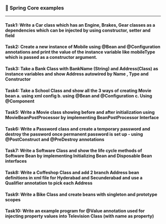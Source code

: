 ### :camel: Spring Core examples
---

#### Task1: Write a Car class which has an Engine, Brakes, Gear classes as a dependencies which can be injected by using constructor, setter and field

#### Task2: Create a new instance of Mobile using @Bean and @Configuration annotations and print the value of the instance variable like mobileType which is passed as a constructor argument.
	
#### Task3: Take a Bank Class with BankName (String) and Address(Class) as instance variables and show Address autowired by Name , Type and Constructor

#### Task4: Take a School Class and show all the 3 ways of creating Movie bean a. using xml config b. using @Bean and @Configuration c. Using @Component

#### Task5: Write a Movie class showing before and after initialization using MovieBeanPostProcessor by implementing BeanPostProcessor Interface

#### Task6: Write a Password class and create a temporary password and destroy the password once permanent password is set up - using @PostConstruct and @PreDestroy annotations

#### Task7: Write a Software Class and show the life cycle methods of Software Bean by implementing Initializing Bean and Disposable Bean interfaces

#### Task8: Write a Coffeshop Class and add 2 branch Address bean definitions in xml file for Hyderabad and Secunderabad and use a Qualifier annotation to pick each Address

#### Task9: Write a Bike Class and create beans with singleton and prototype scopes

#### Task10: Write an example program for @Value annotation used for injecting property values into Television Class (with name as property)

